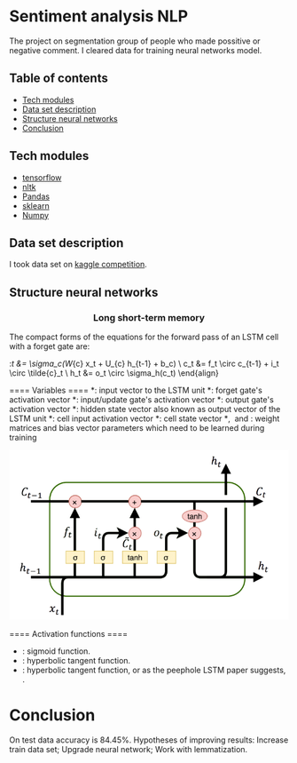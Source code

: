 # Sentiment analysis NLP
The project on segmentation group of people who made possitive or negative comment. I cleared data for training neural networks model.
## Table of contents
- [Tech modules](#tech-modules)
- [Data set description](#data-set-description)
- [Structure neural networks](#structure-neural-networks)
- [Conclusion](#conclusion)
## Tech modules
- [tensorflow](https://www.tensorflow.org/)
- [nltk](https://www.nltk.org/)
- [Pandas](https://pandas.pydata.org/)
- [sklearn](https://scikit-learn.org/stable/)
- [Numpy](https://numpy.org/)
## Data set description
I took data set on [kaggle competition](https://www.kaggle.com/competitions/word2vec-nlp-tutorial/overview/description).
## Structure neural networks
<p align="center">
    <h3 align="center">Long short-term memory</h3>
</p>

The compact forms of the equations for the forward pass of an LSTM cell with a forget gate are:

:<math>
\begin{align}
f_t &= \sigma_g(W_{f} x_t + U_{f} h_{t-1} + b_f) \\
i_t &= \sigma_g(W_{i} x_t + U_{i} h_{t-1} + b_i) \\
o_t &= \sigma_g(W_{o} x_t + U_{o} h_{t-1} + b_o) \\
\tilde{c}_t &= \sigma_c(W_{c} x_t + U_{c} h_{t-1} + b_c) \\
c_t &= f_t \circ c_{t-1} + i_t \circ \tilde{c}_t \\
h_t &= o_t \circ \sigma_h(c_t)
\end{align}
</math>

==== Variables ====
*<math>x_t \in \mathbb{R}^{d}</math>: input vector to the LSTM unit
*<math>f_t \in {(0,1)}^{h}</math>: forget gate's activation vector
*<math>i_t \in {(0,1)}^{h}</math>: input/update gate's activation vector
*<math>o_t \in {(0,1)}^{h}</math>: output gate's activation vector
*<math>h_t \in {(-1,1)}^{h}</math>: hidden state vector also known as output vector of the LSTM unit
*<math>\tilde{c}_t \in {(-1,1)}^{h}</math>: cell input activation vector
*<math>c_t \in \mathbb{R}^{h}</math>: cell state vector
*<math>W \in \mathbb{R}^{h \times d}</math>, <math>U \in \mathbb{R}^{h \times h} </math> and <math>b \in \mathbb{R}^{h}</math>: weight matrices and bias vector parameters which need to be learned during training

<p align="center">
    <img src="./assets/lstm.png" />
</p>

==== Activation functions ====
* <math>\sigma_g</math>: sigmoid function.
* <math>\sigma_c</math>: hyperbolic tangent function.
* <math>\sigma_h</math>: hyperbolic tangent function, or as the peephole LSTM paper suggests, <math>\sigma_h(x) = x</math>.

# Conclusion
On test data accuracy is 84.45%. Hypotheses of improving results: Increase train data set; Upgrade neural network; Work with lemmatization.
